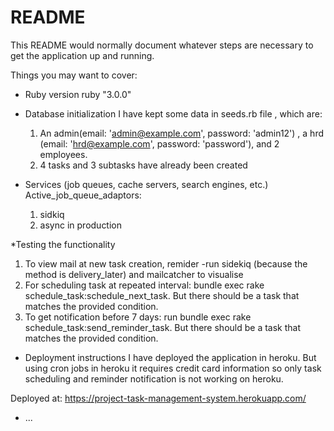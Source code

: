 # README

This README would normally document whatever steps are necessary to get the
application up and running.

Things you may want to cover:

* Ruby version
  ruby "3.0.0"

* Database initialization
  I have kept some data in seeds.rb file , which are:
    1. An admin(email: 'admin@example.com', password: 'admin12') , a hrd (email: 'hrd@example.com', password: 'password'),
    and 2 employees.
    2. 4 tasks and 3 subtasks have already been created

* Services (job queues, cache servers, search engines, etc.)
  Active_job_queue_adaptors:
    1. sidkiq 
    2. async in production
  
  
*Testing the functionality
  1. To view mail at new task creation, remider -run sidekiq (because the method is delivery_later) and mailcatcher to visualise
  2. For scheduling task at repeated interval: bundle exec rake schedule_task:schedule_next_task. But there should be a task that matches the provided          condition.
  3. To get notification before 7 days: run bundle exec rake schedule_task:send_reminder_task. But there should be a task that matches the provided              condition.

* Deployment instructions
I have deployed the application in heroku. But using cron jobs in heroku it requires credit card information so only task scheduling and reminder notification is not working on heroku.

Deployed at: https://project-task-management-system.herokuapp.com/
* ...
